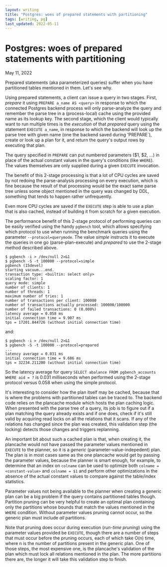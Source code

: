 ```yaml
---
layout: writing
title: "Postgres: woes of prepared statements with partitioning"
tags: [writing, pg]
last_updated: 2022-05-11
---
```

# Postgres: woes of prepared statements with partitioning

May 11, 2022

Prepared statements (aka parameterized queries) suffer when you have partitioned
tables mentioned in them.  Let's see why.

Using prepared statements, a client can issue a query in two stages.  First, *prepare*
it using `PREPARE a_name AS <query>` in response to which the connected Postgres backend
process will only parse-analyze the query and remember the parse tree in a (process-local)
cache using the provided name as its lookup key.  The second stage, which the client would
typically want to run multiple times is the *execution* of that *prepared* query using the
statement `EXECUTE a_name`, in response to which the backend will look up the parse tree
with given name (one the backend saved during 'PREPARE`), create or look up a plan for it,
and return the query's output rows by executing that plan.

The query specified in `PREPARE` can put numbered parameters ($1, $2, ...) in place of
the actual constant values in the query's conditions (like `WHERE`).  The values themselves
are only supplied during a given `EXECUTE` invocation. 
 
The benefit of this 2-stage processing is that a lot of CPU cycles are saved by not
redoing the parse-analysis processing on every execution, which is fine because the result
of that processing would be the exact same parse tree unless some object mentioned in the
query was changed by DDL, something that tends to happen rather unfrequently.

Even more CPU cycles are saved if the `EXECUTE` step is able to use a plan that is also
cached, instead of building it from scratch for a given execution.

The performance benefit of this 2-stage protocol of performing queries can be easily
verified using the handy `pgbench` tool, which allows specifying which protocol to use
when running the benchmark queries using the parameter `--protocol=querymode`. The value
*simple* instructs it to execute the queries in one go (parse-plan-execute) and *prepared*
to use the 2-stage method described above.

```
$ pgbench -i > /dev/null 2>&1
$ pgbench -S -t 100000 --protocol=simple
pgbench (15devel)
starting vacuum...end.
transaction type: <builtin: select only>
scaling factor: 1
query mode: simple
number of clients: 1
number of threads: 1
maximum number of tries: 1
number of transactions per client: 100000
number of transactions actually processed: 100000/100000
number of failed transactions: 0 (0.000%)
latency average = 0.058 ms
initial connection time = 9.907 ms
tps = 17201.844726 (without initial connection time)
```

and:

```
$ pgbench -i > /dev/null 2>&1
$ pgbench -S -t 100000 --protocol=prepared
...
latency average = 0.031 ms
initial connection time = 9.686 ms
tps = 32234.211200 (without initial connection time)
```

So the latency average for query `SELECT abalance FROM pgbench_accounts WHERE aid = ?`
is 0.031 milliseconds when performed using the 2-stage protocol versus 0.058 when
using the simple protocol.

It's interesting to consider how the plan itself may be cached, because that is where the
problems with partitioned tables can be traced to.  The backend code relies on the plancache
module which hosts the plan caching logic.  When presented with the parse tree of a query,
its job is to figure out if a plan matching the query already exists and if one does, check
if it's still valid by acquiring read locks on all the relations that it scans.  If any of the
relations has changed since the plan was created, this validation step (the locking) detects
those changes and triggers replanning.

An important bit about such a cached plan is that, when creating it, the plancache would not
have passed the parameter values mentioned in `EXECUTE` to the planner, so it is a *generic*
(parameter-value-indepedent) plan.  The plan is in most cases same as the one plancache would
get by passing the parameter values, because the planner is smart enough, for example, to
determine that an index on `colname` can be used to optimize both `colname = <constant-value>`
and `colname = $1` and perform other optimizations in the absence of the actual constant
values to compare against the table/index statistics.

Parameter values not being available to the planner when creating a generic plan can be a
big problem if the query contains partitioned tables though.  Partition pruning can be very
helpful to create an optimal plan containing only the partitions whose bounds that match the
values mentioned in the `WHERE` condition.  Without parameter values pruning cannot occur, so
the generic plan must include *all* partitions.

Note that pruning does occur during execution (*run-time pruning*) using the parameter values
provided be `EXECUTE`, though there are a number of steps that must occur before the pruning
occurs, each of which take O(n) time, where n is the number of partitions present in the
generic plan.  One of those steps, the most expensive one, is the plancache's validation of
the plan which must lock all relations mentioned in the plan.  The more partitions there are,
the longer it will take this validation step to finish.
